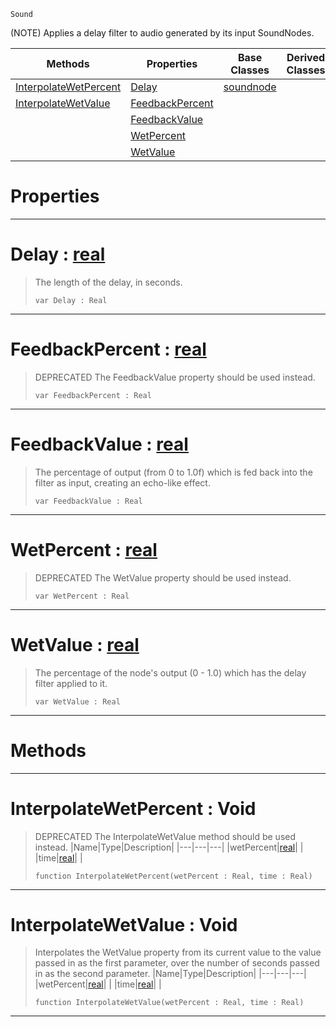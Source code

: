  `Sound`

(NOTE) Applies a delay filter to audio generated by its input SoundNodes.

|Methods|Properties|Base Classes|Derived Classes|
|---|---|---|---|
|[ InterpolateWetPercent](https://github.com/dragonCASTjosh/PlasmaDocs/blob/master/code_reference/class_reference/delaynode.markdown#interpolatewetpercent-vo)|[ Delay](https://github.com/dragonCASTjosh/PlasmaDocs/blob/master/code_reference/class_reference/delaynode.markdown#delay-plasma-engine-docume)|[soundnode](https://github.com/dragonCASTjosh/PlasmaDocs/blob/master/code_reference/class_reference/soundnode.markdown)| |
|[ InterpolateWetValue](https://github.com/dragonCASTjosh/PlasmaDocs/blob/master/code_reference/class_reference/delaynode.markdown#interpolatewetvalue-void)|[ FeedbackPercent](https://github.com/dragonCASTjosh/PlasmaDocs/blob/master/code_reference/class_reference/delaynode.markdown#feedbackpercent-plasma-eng)| | |
| |[ FeedbackValue](https://github.com/dragonCASTjosh/PlasmaDocs/blob/master/code_reference/class_reference/delaynode.markdown#feedbackvalue-plasma-engin)| | |
| |[ WetPercent](https://github.com/dragonCASTjosh/PlasmaDocs/blob/master/code_reference/class_reference/delaynode.markdown#wetpercent-plasma-engine-d)| | |
| |[ WetValue](https://github.com/dragonCASTjosh/PlasmaDocs/blob/master/code_reference/class_reference/delaynode.markdown#wetvalue-plasma-engine-doc)| | |


 #  Properties


---  
 #  Delay : [real](https://github.com/dragonCASTjosh/PlasmaDocs/blob/master/code_reference/lightning_base_types/real.markdown)

> The length of the delay, in seconds.
> ``` lang=cpp, name=Lightning
> var Delay : Real


---  
 #  FeedbackPercent : [real](https://github.com/dragonCASTjosh/PlasmaDocs/blob/master/code_reference/lightning_base_types/real.markdown)

> DEPRECATED The FeedbackValue property should be used instead.
> ``` lang=cpp, name=Lightning
> var FeedbackPercent : Real


---  
 #  FeedbackValue : [real](https://github.com/dragonCASTjosh/PlasmaDocs/blob/master/code_reference/lightning_base_types/real.markdown)

> The percentage of output (from 0 to 1.0f) which is fed back into the filter as input, creating an echo-like effect.
> ``` lang=cpp, name=Lightning
> var FeedbackValue : Real


---  
 #  WetPercent : [real](https://github.com/dragonCASTjosh/PlasmaDocs/blob/master/code_reference/lightning_base_types/real.markdown)

> DEPRECATED The WetValue property should be used instead.
> ``` lang=cpp, name=Lightning
> var WetPercent : Real


---  
 #  WetValue : [real](https://github.com/dragonCASTjosh/PlasmaDocs/blob/master/code_reference/lightning_base_types/real.markdown)

> The percentage of the node's output (0 - 1.0) which has the delay filter applied to it.
> ``` lang=cpp, name=Lightning
> var WetValue : Real


---  
 #  Methods


---  
 #  InterpolateWetPercent : Void

> DEPRECATED The InterpolateWetValue method should be used instead.
> |Name|Type|Description|
> |---|---|---|
> |wetPercent|[real](https://github.com/dragonCASTjosh/PlasmaDocs/blob/master/code_reference/lightning_base_types/real.markdown)| |
> |time|[real](https://github.com/dragonCASTjosh/PlasmaDocs/blob/master/code_reference/lightning_base_types/real.markdown)| |
> ``` lang=cpp, name=Lightning
> function InterpolateWetPercent(wetPercent : Real, time : Real)
> ``` 


---  
 #  InterpolateWetValue : Void

> Interpolates the WetValue property from its current value to the value passed in as the first parameter, over the number of seconds passed in as the second parameter.
> |Name|Type|Description|
> |---|---|---|
> |wetPercent|[real](https://github.com/dragonCASTjosh/PlasmaDocs/blob/master/code_reference/lightning_base_types/real.markdown)| |
> |time|[real](https://github.com/dragonCASTjosh/PlasmaDocs/blob/master/code_reference/lightning_base_types/real.markdown)| |
> ``` lang=cpp, name=Lightning
> function InterpolateWetValue(wetPercent : Real, time : Real)
> ``` 


---  
 

 